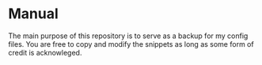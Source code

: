 # Manual
The main purpose of this repository is to serve as a backup for my config files. You are free to copy and modify the snippets
as long as some form of credit is acknowleged.
